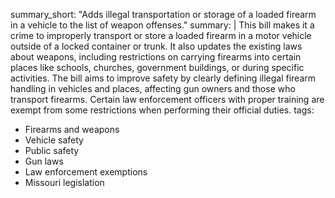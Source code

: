 summary_short: "Adds illegal transportation or storage of a loaded firearm in a vehicle to the list of weapon offenses."
summary: |
  This bill makes it a crime to improperly transport or store a loaded firearm in a motor vehicle outside of a locked container or trunk. It also updates the existing laws about weapons, including restrictions on carrying firearms into certain places like schools, churches, government buildings, or during specific activities. The bill aims to improve safety by clearly defining illegal firearm handling in vehicles and places, affecting gun owners and those who transport firearms. Certain law enforcement officers with proper training are exempt from some restrictions when performing their official duties.
tags:
  - Firearms and weapons
  - Vehicle safety
  - Public safety
  - Gun laws
  - Law enforcement exemptions
  - Missouri legislation
